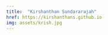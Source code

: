 ```yaml
---
title:  "Kirshanthan Sundararajah"
href: https://kirshanthans.github.io
img: assets/krish.jpg
---
```

